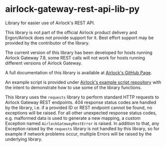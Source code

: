 # airlock-gateway-rest-api-lib-py

Library for easier use of Airlock's REST API.

This library is not part of the official Airlock product delivery and
Ergon/Airlock does not provide support for it. Best effort support may
be provided by the contributor of the library.

The current version of this library has been developed for hosts running 
Airlock Gateway 7.8, some REST calls will not work for hosts running different
versions of Airlock Gateway.

A full documentation of this library is available at [Airlock's GitHub Page](https://ergon.github.io/airlock-gateway-rest-api-lib-py).

An example script is provided under [Airlock's example script repository](https://github.com/ergon/airlock-example-scripts)
with the intent to demonstrate how to use some of the library functions.

This library uses the `requests` library to perform standard HTTP requests
to Airlock Gateway REST endpoints.
404 response status codes are handled by the library, i.e. if a provided ID
or REST endpoint cannot be found, no exceptions will be raised.
For all other unexpected response status codes, e.g. malformed data is used to
generate a new mapping, a custom Exception named `AirlockGatewayRestError` is
raised.
In addition to that, any Exception raised by the `requests` library is not
handled by this library, so for example if network problems occur,
multiple Errors will be raised by the underlying library.
